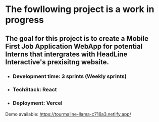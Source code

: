 # **The fowllowing project is a work in progress**
## The goal for this project is to create a Mobile First Job Application WebApp for potential Interns that intergrates with HeadLine Interactive's prexisitng website.

- ### **Development time:** 3 sprints (Weekly sprints)
- ### **TechStack:** React    
- ### **Deployment:** Vercel

 Demo available: https://tourmaline-llama-c716a3.netlify.app/
